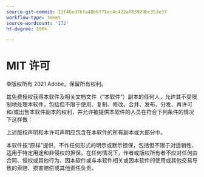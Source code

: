 ```yaml
---
source-git-commit: 13f46ed7bfa40b6f71ec4c422af83929bc353e37
workflow-type: tm+mt
source-wordcount: '172'
ht-degree: 100%

---
```

# MIT 许可

©版权所有 2021 Adobe。保留所有权利。

兹免费授权获得本软件及相关文档文件（“本软件”）副本的任何人，允许其不受限制地处理本软件，包括但不限于使用、复制、修改、合并、发布、分发、再许可和/或出售本软件副本的权利，并允许被提供本软件的人员在符合下列条件的情况下这样做：

上述版权声明和本许可声明应包含在本软件的所有副本或大部分中。

本软件按“原样”提供，不作任何形式的明示或默示担保，包括但不限于对适销性、适用于特定用途和非侵权的担保。在任何情况下，作者或版权所有者不应对任何由合同、侵权或其他行为、因本软件或与本软件相关或因本软件的使用或其他交易导致的索赔、损害赔偿或其他责任负责。
